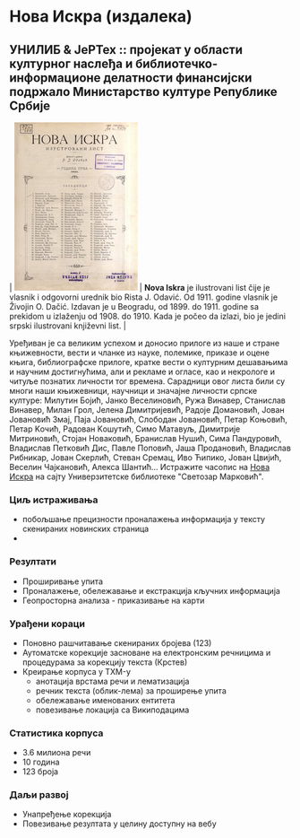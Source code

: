 # Нова Искра (издалека)
## УНИЛИБ &amp; ЈеРТех :: пројекат у области културног наслеђа и библиотечко-информационе делатности финансијски подржало Министарство културе Републике Србије
 
| ![Naslovna Nove Iskre](img/nova-iskra.jpg) | **Nova Iskra** je ilustrovani list čije je vlasnik i odgovorni urednik bio Rista J. Odavić. Od 1911. godine vlasnik je Živojin O. Dačić. Izdavan je u Beogradu, od 1899. do 1911. godine sa prekidom u izlaženju od 1908. do 1910. Kada je počeo da izlazi, bio je jedini srpski ilustrovani književni list. |

Уређиван је са великим успехом и доносио прилоге из наше и стране књижевности, вести и чланке из науке, полемике, приказе и оцене књига, библиографске прилоге, кратке вести о културним дешавањима и научним достигнућима, али и рекламе и огласе, као и некрологе и читуље познатих личности тог времена. Сарадници овог листа били су многи наши књижевници, научници и значајне личности српске културе: Милутин Бојић, Јанко Веселиновић, Ружа Винавер, Станислав Винавер, Милан Грол, Јелена Димитријевић, Радоје Домановић, Јован Јовановић Змај, Паја Јовановић, Слободан Јовановић, Петар Kоњовић, Петар Kочић, Радован Kошутић, Симо Матавуљ, Димитрије Митриновић, Стојан Новаковић, Бранислав Нушић, Сима Пандуровић, Владислав Петковић Дис, Павле Поповић, Јаша Продановић, Владислав Рибникар, Јован Скерлић, Стеван Сремац, Иво Ћипико, Јован Цвијић, Веселин Чајкановић, Алекса Шантић... Истражите часопис на [Нова Искра](https://pretraziva.rs/pregled/nova-iskra) на сајту Универзитетске библиотеке "Светозар Марковић".


### Циљ истраживања 
- побољшање прецизности проналажења информација у тексту скенираних новинских страница
- 
### Резултати
- Проширивање упита
- Проналажење, обележавање и екстракција кључних информација
- Геопросторна анализа - приказивање на карти

### Урађени кораци
- Поновно рашчитавање скенираних бројева (123)
- Аутоматске корекције засноване на електронским речницима и процедурама за корекцију текста (Крстев)
- Креирање корпуса у TXM-у 
  - анотација врстама речи и лематизација
  - речник текста (облик-лема) за проширење упита
  - обележавање именованих ентитета
  - повезивање локација са Википодацима

### Статистика корпуса
- 3.6 милиона речи
- 10 година
- 123 броја


### Даљи развој  
- Унапређење корекција
- Повезивање резултата у целину доступну на вебу
